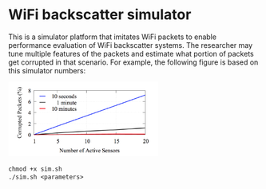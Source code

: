 # WiFi backscatter simulator
This is a simulator platform that imitates WiFi packets to enable performance evaluation of WiFi backscatter systems. The researcher may tune multiple features of the packets and estimate what portion of packets get corrupted in that scenario. For example, the following figure is based on this simulator numbers:

<img src="https://github.com/farzan-dehbashi/WiFi-Backscattery-simulator/blob/master/graph.png" alt="SIM"
	title="Simulator" width="300" />
  
```
chmod +x sim.sh
./sim.sh <parameters>
```
